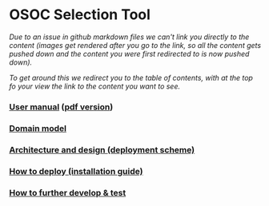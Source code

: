 # OSOC Selection Tool

_Due to an issue in github markdown files we can't link you directly to the content (images get rendered after you go to the link, so all the content gets pushed down and the content you were first redirected to is now pushed down)._ 

_To get around this we redirect you to the table of contents, with at the top fo your view the link to the content you want to see._


### [User manual](info/user_manual.md) ([pdf version](info/user_manual.pdf))
### [Domain model](info/user_manual.md#7-description-of-the-main-product-elements)
### [Architecture and design (deployment scheme)](info/user_manual.md#6-architecture-and-design)
### [How to deploy (installation guide)](info/user_manual.md#4-installation-guide)
### [How to further develop & test](info/user_manual.md#5-how-to-further-develop--test)
